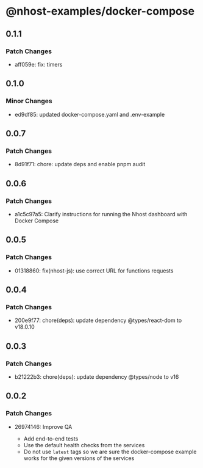 # @nhost-examples/docker-compose

## 0.1.1

### Patch Changes

- aff059e: fix: timers

## 0.1.0

### Minor Changes

- ed9df85: updated docker-compose.yaml and .env-example

## 0.0.7

### Patch Changes

- 8d91f71: chore: update deps and enable pnpm audit

## 0.0.6

### Patch Changes

- a1c5c97a5: Clarify instructions for running the Nhost dashboard with Docker Compose

## 0.0.5

### Patch Changes

- 01318860: fix(nhost-js): use correct URL for functions requests

## 0.0.4

### Patch Changes

- 200e9f77: chore(deps): update dependency @types/react-dom to v18.0.10

## 0.0.3

### Patch Changes

- b21222b3: chore(deps): update dependency @types/node to v16

## 0.0.2

### Patch Changes

- 26974146: Improve QA

  - Add end-to-end tests
  - Use the default health checks from the services
  - Do not use `latest` tags so we are sure the docker-compose example works for the given versions of the services
